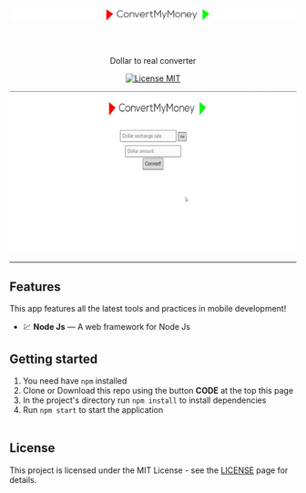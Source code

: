 <h1 align="center">
<br>
  <img src="public/logo.png" width="750">
<br>
<br>
</h1>

<p align="center">
Dollar to real converter</p>

<p align="center">
  <a href="https://opensource.org/licenses/MIT">
    <img src="https://img.shields.io/badge/License-MIT-blue.svg" alt="License MIT">
  </a>
</p>

[//]: # (Add your gifs/images here:)
<div align="center">

  <img src="public/convertmymoney.gif" alt="demo">
</div>
<hr />

## Features
[//]: # (Add the features of your project here:)
This app features all the latest tools and practices in mobile development!

- 💹 **Node Js** — A web framework for Node Js

## Getting started

1. You need have <code>npm</code> installed<br>
2. Clone or Download this repo using the button <b>CODE</b> at the top this page <br>
3. In the project's directory run <code>npm install</code> to install dependencies <br>
4. Run <code>npm start</code> to start the application <br><br>

## License

This project is licensed under the MIT License - see the [LICENSE](https://opensource.org/licenses/MIT) page for details.
